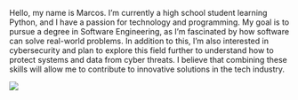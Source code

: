 Hello, my name is Marcos.
I’m currently a high school student learning Python, and I have a passion for technology and programming.
My goal is to pursue a degree in Software Engineering, as I’m fascinated by how software can solve real-world problems.
In addition to this, I’m also interested in cybersecurity and plan to explore this field further to understand how to protect systems and data from cyber threats.
I believe that combining these skills will allow me to contribute to innovative solutions in the tech industry.


<picture>
  <source
    srcset="https://github-readme-stats.vercel.app/api?username=anuraghazra&show_icons=true&theme=dark"
    media="(prefers-color-scheme: dark)"
  />
  <source
    srcset="https://github-readme-stats.vercel.app/api?username=anuraghazra&show_icons=true"
    media="(prefers-color-scheme: light), (prefers-color-scheme: no-preference)"
  />
  <img src="https://github-readme-stats.vercel.app/api?username=anuraghazra&show_icons=true" />
</picture>
